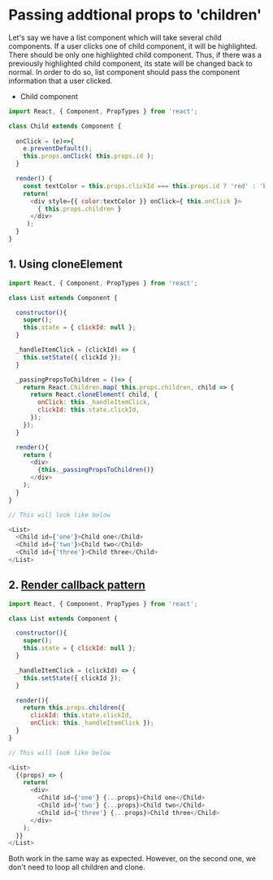 # Passing addtional props to 'children'

Let's say we have a list component which will take several child components. If a user clicks one of child component, it will be highlighted. There should be only one highlighted child component. Thus, if there was a previously highlighted child component, its state will be changed back to normal. In order to do so, list component should pass the component information that a user clicked.

- Child component

```javascript
import React, { Component, PropTypes } from 'react';

class Child extends Component {
  
  onClick = (e)=>{
    e.preventDefault();
    this.props.onClick( this.props.id );
  }

  render() {
    const textColor = this.props.clickId === this.props.id ? 'red' : 'black';
    return( 
      <div style={{ color:textColor }} onClick={ this.onClick }>
      	{ this.props.children }
      </div> 
     );
  }
}
```

## 1. Using cloneElement

```javascript
import React, { Component, PropTypes } from 'react';

class List extends Component {

  constructor(){
    super();
    this.state = { clickId: null };
  }

  _handleItemClick = (clickId) => {
    this.setState({ clickId });
  }

  _passingPropsToChildren = ()=> {
    return React.Children.map( this.props.children, child => {
      return React.cloneElement( child, {
        onClick: this._handleItemClick,
        clickId: this.state.clickId,
      });
    });
  }

  render(){
    return (
      <div>
        {this._passingPropsToChildren()}
      </div>
    );
  }
}

// This will look like below 

<List>
  <Child id={'one'}>Child one</Child>
  <Child id={'two'}>Child two</Child>
  <Child id={'three'}>Child three</Child>
</List>


```

## 2. [Render callback pattern](https://morlay.gitbooks.io/react-patterns/content/en/react-patterns/render-callback.html)

```javascript
import React, { Component, PropTypes } from 'react';

class List extends Component {

  constructor(){
    super();
    this.state = { clickId: null };
  }

  _handleItemClick = (clickId) => {
    this.setState({ clickId });
  }

  render(){
    return this.props.children({ 
      clickId: this.state.clickId, 
      onClick: this._handleItemClick });
  }
}

// This will look like below 

<List>
  {(props) => {
    return(
      <div>
        <Child id={'one'} {...props}>Child one</Child>
        <Child id={'two'} {...props}>Child two</Child>
        <Child id={'three'} {...props}>Child three</Child>
      </div>
    );
  }}
</List>

```
Both work in the same way as expected. However, on the second one, we don't need to loop all children and clone.